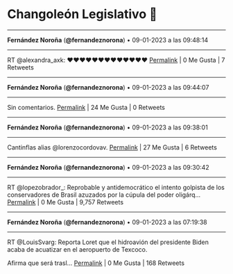 # Changoleón Legislativo 🙈
*****
**Fernández Noroña** (**@fernandeznorona**) • 09-01-2023 a las 09:48:14
*****
RT @alexandra_axk: ♥️♥️♥️♥️♥️♥️♥️♥️♥️♥️♥️♥️♥️
[Permalink](https://twitter.com/fernandeznorona/status/1612506547565002753) | 0 Me Gusta | 7 Retweets
*****
**Fernández Noroña** (**@fernandeznorona**) • 09-01-2023 a las 09:44:07
*****
Sin comentarios.
[Permalink](https://twitter.com/fernandeznorona/status/1612505511156453394) | 24 Me Gusta | 0 Retweets
*****
**Fernández Noroña** (**@fernandeznorona**) • 09-01-2023 a las 09:38:01
*****
Cantinflas alias @lorenzocordovav.
[Permalink](https://twitter.com/fernandeznorona/status/1612503974837424148) | 27 Me Gusta | 6 Retweets
*****
**Fernández Noroña** (**@fernandeznorona**) • 09-01-2023 a las 09:30:42
*****
RT @lopezobrador_: Reprobable y antidemocrático el intento golpista de los conservadores de Brasil azuzados por la cúpula del poder oligárq…
[Permalink](https://twitter.com/fernandeznorona/status/1612502133537996800) | 0 Me Gusta | 9,757 Retweets
*****
**Fernández Noroña** (**@fernandeznorona**) • 09-01-2023 a las 07:19:38
*****
RT @LouisSvarg: Reporta Loret que el hidroavión del presidente Biden acaba de acuatizar en el aeropuerto de Texcoco.


Afirma que será trasl…
[Permalink](https://twitter.com/fernandeznorona/status/1612469151812952065) | 0 Me Gusta | 168 Retweets